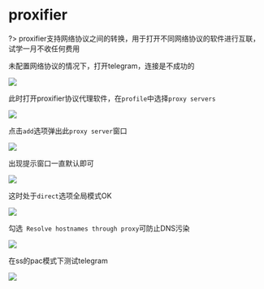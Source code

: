 # proxifier

?> proxifier支持网络协议之间的转换，用于打开不同网络协议的软件进行互联，试学一月不收任何费用

 未配置网络协议的情况下，打开telegram，连接是不成功的

![](https://raw.githubusercontent.com/loremwalker/fq-book/master/docs/images/2018-05-05_003531%20%281%29.png)

此时打开proxifier协议代理软件，在`profile`中选择`proxy servers`

![](https://raw.githubusercontent.com/loremwalker/fq-book/master/docs/images/2018-05-05_00.png)

点击`add`选项弹出此`proxy server`窗口

![](https://raw.githubusercontent.com/loremwalker/fq-book/master/docs/images/2018-05-05_012427.png)

出现提示窗口一直默认即可

![](https://raw.githubusercontent.com/loremwalker/fq-book/master/docs/images/2018-05-05_013230.png)

这时处于`direct`选项全局模式OK

![](https://raw.githubusercontent.com/loremwalker/fq-book/master/docs/images/2018-05-05_015347.png)

勾选` Resolve hostnames through proxy`可防止DNS污染

![](https://raw.githubusercontent.com/loremwalker/fq-book/master/docs/images/2018-05-05_013748.png)

在ss的pac模式下测试telegram

![](https://raw.githubusercontent.com/loremwalker/fq-book/master/docs/images/2018-05-05_01442.png)



